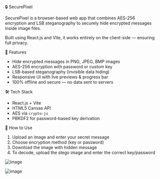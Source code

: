 🔒 SecurePixel

SecurePixel is a browser-based web app that combines AES-256 encryption and LSB steganography to securely hide encrypted messages inside image files.

Built using React.js and Vite, it works entirely on the client-side — ensuring full privacy.

🚀 Features

- Hide encrypted messages in PNG, JPEG, BMP images
- AES-256 encryption with password or custom key
- LSB-based steganography (invisible data hiding)
- Responsive UI with live previews & progress bar
- 100% offline and secure — no data sent to servers

🛠 Tech Stack

- React.js + Vite
- HTML5 Canvas API
- AES via `crypto-js`
- PBKDF2 for password-based key derivation

 🧪 How to Use

1. Upload an image and enter your secret message
2. Choose encryption method (key or password)
3. Download the image with hidden message
4. To decode, upload the stego image and enter the correct key/password

![image](https://github.com/user-attachments/assets/54c05a74-00dc-475b-956a-7ed4323eb7e0)

![image](https://github.com/user-attachments/assets/80fcde46-bd62-4a2b-b374-ffe70460d228)


